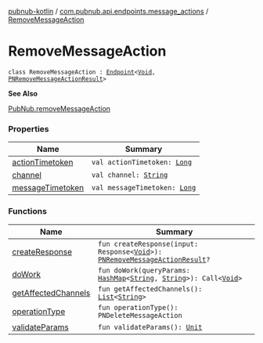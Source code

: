 [pubnub-kotlin](../../index.md) / [com.pubnub.api.endpoints.message_actions](../index.md) / [RemoveMessageAction](./index.md)

# RemoveMessageAction

`class RemoveMessageAction : `[`Endpoint`](../../com.pubnub.api/-endpoint/index.md)`<`[`Void`](https://docs.oracle.com/javase/6/docs/api/java/lang/Void.html)`, `[`PNRemoveMessageActionResult`](../../com.pubnub.api.models.consumer.message_actions/-p-n-remove-message-action-result/index.md)`>`

**See Also**

[PubNub.removeMessageAction](../../com.pubnub.api/-pub-nub/remove-message-action.md)

### Properties

| Name | Summary |
|---|---|
| [actionTimetoken](action-timetoken.md) | `val actionTimetoken: `[`Long`](https://kotlinlang.org/api/latest/jvm/stdlib/kotlin/-long/index.html) |
| [channel](channel.md) | `val channel: `[`String`](https://kotlinlang.org/api/latest/jvm/stdlib/kotlin/-string/index.html) |
| [messageTimetoken](message-timetoken.md) | `val messageTimetoken: `[`Long`](https://kotlinlang.org/api/latest/jvm/stdlib/kotlin/-long/index.html) |

### Functions

| Name | Summary |
|---|---|
| [createResponse](create-response.md) | `fun createResponse(input: Response<`[`Void`](https://docs.oracle.com/javase/6/docs/api/java/lang/Void.html)`>): `[`PNRemoveMessageActionResult`](../../com.pubnub.api.models.consumer.message_actions/-p-n-remove-message-action-result/index.md)`?` |
| [doWork](do-work.md) | `fun doWork(queryParams: `[`HashMap`](https://docs.oracle.com/javase/6/docs/api/java/util/HashMap.html)`<`[`String`](https://kotlinlang.org/api/latest/jvm/stdlib/kotlin/-string/index.html)`, `[`String`](https://kotlinlang.org/api/latest/jvm/stdlib/kotlin/-string/index.html)`>): Call<`[`Void`](https://docs.oracle.com/javase/6/docs/api/java/lang/Void.html)`>` |
| [getAffectedChannels](get-affected-channels.md) | `fun getAffectedChannels(): `[`List`](https://kotlinlang.org/api/latest/jvm/stdlib/kotlin.collections/-list/index.html)`<`[`String`](https://kotlinlang.org/api/latest/jvm/stdlib/kotlin/-string/index.html)`>` |
| [operationType](operation-type.md) | `fun operationType(): PNDeleteMessageAction` |
| [validateParams](validate-params.md) | `fun validateParams(): `[`Unit`](https://kotlinlang.org/api/latest/jvm/stdlib/kotlin/-unit/index.html) |
